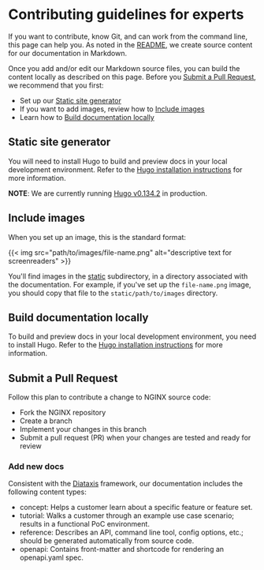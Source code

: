 # Contributing guidelines for experts

If you want to contribute, know Git, and can work from the command line, this page can help you. As noted in the [README](./README.md), we create source content for our documentation in Markdown.

Once you add and/or edit our Markdown source files, you can build the content locally as described on this page.
Before you [Submit a Pull Request](#submit-a-pull-request), we recommend that you first:

- Set up our [Static site generator](#static-site-generator)
- If you want to add images, review how to [Include images](#include-images)
- Learn how to [Build documentation locally](#build-documentation-locally)

## Static site generator

You will need to install Hugo to build and preview docs in your local development environment.
Refer to the [Hugo installation instructions](https://gohugo.io/getting-started/installing/) for more information.

**NOTE**: We are currently running [Hugo v0.134.2](https://github.com/gohugoio/hugo/releases/tag/v0.134.2) in production.

## Include images

When you set up an image, this is the standard format:

{{< img src="path/to/images/file-name.png" alt="descriptive text for screenreaders" >}}

You'll find images in the [static](../static) subdirectory, in a directory associated with the documentation. For example, if you've set up the `file-name.png`
image, you should copy that file to the `static/path/to/images` directory.

## Build documentation locally

To build and preview docs in your local development environment, you need to install Hugo.
Refer to the [Hugo installation instructions](https://gohugo.io/getting-started/installing/) for more information.

## Submit a Pull Request

Follow this plan to contribute a change to NGINX source code:

- Fork the NGINX repository
- Create a branch
- Implement your changes in this branch
- Submit a pull request (PR) when your changes are tested and ready for review

### Add new docs

Consistent with the [Diataxis](https://diataxis.fr) framework, our documentation includes the following content types:

- concept: Helps a customer learn about a specific feature or feature set.
- tutorial: Walks a customer through an example use case scenario; results in a functional PoC environment.
- reference: Describes an API, command line tool, config options, etc.; should be generated automatically from source code. 
- openapi: Contains front-matter and shortcode for rendering an openapi.yaml spec.
